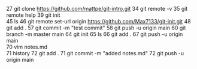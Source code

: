27  git clone https://github.com/mattpe/git-intro.git 
34  git remote -v
35  git remote help
39  git init		
45  ls
46  git remote set-url origin https://github.com/Max7133/git-init.git
48  git add .
57  git commit -m "test commit"
58  git push -u origin main
60  git branch -m master main 
64  git init
65  ls
66  git add .
67  git push -u origin main		
70  vim notes.md												
71  history
72  git add .
71  git commit -m "added notes.md"
72  git push -u origin main
